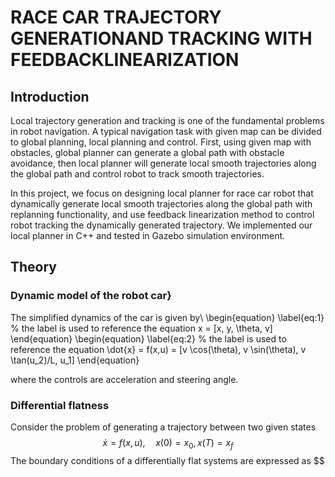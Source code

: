 # RACE CAR TRAJECTORY GENERATIONAND TRACKING WITH FEEDBACKLINEARIZATION

## Introduction
Local trajectory generation and tracking is one of the fundamental problems in robot navigation. A typical navigation task with given map can be divided to global planning, local planning and control. First, using given map with obstacles, global planner can generate a global path with obstacle avoidance, then local planner will generate local smooth trajectories along the global path and control robot to track smooth trajectories.

In this project, we focus on designing local planner for race car robot that dynamically generate local smooth trajectories along the global path with replanning functionality, and use feedback linearization method to control robot tracking the dynamically generated trajectory. We implemented our local planner in C++ and tested in Gazebo simulation environment. 
## Theory
### Dynamic model of the robot car}
The simplified dynamics of the car is given by\\
\begin{equation} \label{eq:1} % the label is used to reference the equation
        x = [x, y, \theta, v]
\end{equation}
\begin{equation} \label{eq:2} % the label is used to reference the equation
        \dot{x} = f(x,u) = [v \cos(\theta), v \sin(\theta), v \tan(u_2)/L, u_1]
\end{equation}

where the controls are acceleration and steering angle.
### Differential flatness
Consider the problem of generating a trajectory between two given states
$$
\dot{x}=f(x, u), \quad x(0)=x_{0}, x(T)=x_{f}
$$
The boundary conditions of a differentially flat systems are expressed as
$$
